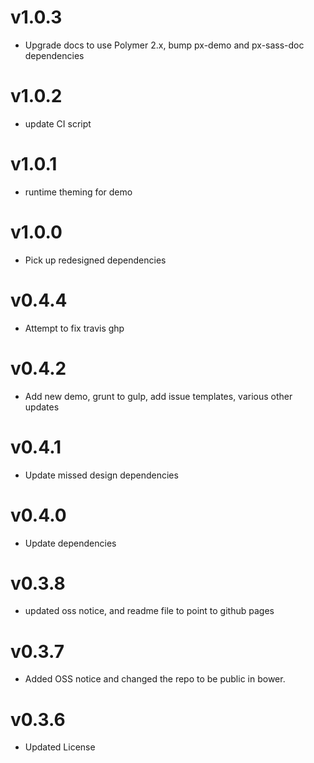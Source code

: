 v1.0.3
==================
* Upgrade docs to use Polymer 2.x, bump px-demo and px-sass-doc dependencies

v1.0.2
==================
* update CI script

v1.0.1
==================
* runtime theming for demo

v1.0.0
==================
* Pick up redesigned dependencies

v0.4.4
==================
* Attempt to fix travis ghp

v0.4.2
==================
* Add new demo, grunt to gulp, add issue templates, various other updates

v0.4.1
==================
* Update missed design dependencies

v0.4.0
==============================
* Update dependencies

v0.3.8
==============================
* updated oss notice, and readme file to point to github pages

v0.3.7
==============================
* Added OSS notice and changed the repo to be public in bower.

v0.3.6
======================
* Updated License
